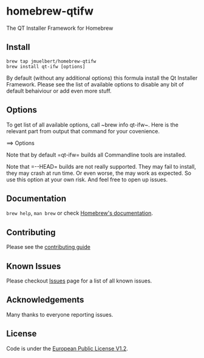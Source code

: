 # homebrew-qtifw

The QT Installer Framework for Homebrew
## Install

    brew tap jmuelbert/homebrew-qtifw
    brew install qt-ifw [options]


By default (without any additional options) this formula install the
Qt Installer Framework. Please see the list of available options to
disable any bit of default behaiviour or add even more stuff.

## Options

To get list of all available options, call ~brew info qt-ifw~. Here is
the relevant part from output that command for your covenience.

==> Options

Note that by default =qt-ifw= builds all Commandline tools are installed.

Note that =--HEAD= builds are not really supported. They may fail to install,
they may crash at run time. Or even worse, the may work as expected. So use this
option at your own risk. And feel free to open up issues.
## Documentation
`brew help`, `man brew` or check [Homebrew's documentation](https://github.com/Homebrew/brew/blob/master/README.md).
## Contributing
Please see the [contributing guide](https://github.com/jmuelbert/homebrew-qtifw/blob/master/CONTRIBUTING.md)

## Known Issues

Please checkout [Issues](https://github.com/jmuelbert/homebrew-qtifw/issues) page for a list of all known issues.

## Acknowledgements

Many thanks to everyone reporting issues.

## License
Code is under the [European Public License V1.2](https://github.com/jmuelbert/homebrew-qtifw/blob/master/LICENSE.EUPL-1_2.txt).